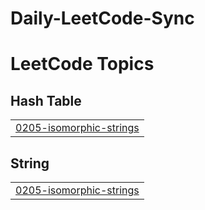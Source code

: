 # Daily-LeetCode-Sync
<!---LeetCode Topics Start-->
# LeetCode Topics
## Hash Table
|  |
| ------- |
| [0205-isomorphic-strings](https://github.com/Muhammad-Ali1445/Daily-LeetCode-Sync/tree/master/0205-isomorphic-strings) |
## String
|  |
| ------- |
| [0205-isomorphic-strings](https://github.com/Muhammad-Ali1445/Daily-LeetCode-Sync/tree/master/0205-isomorphic-strings) |
<!---LeetCode Topics End-->